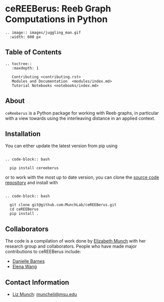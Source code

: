 # ceREEBerus: Reeb Graph Computations in Python

```{eval-rst}
.. image:: images/juggling_man.gif
  :width: 600 px
```

## Table of Contents

```{eval-rst}
.. toctree::
   :maxdepth: 1
   
   Contributing <contributing.rst>
   Modules and Documentation  <modules/index.md>
   Tutorial Notebooks <notebooks/index.md>
```

## About

`ceReeberus` is a Python package for working with Reeb graphs, in particular with a view towards using the interleaving distance in an applied context.

## Installation

You can either update the latest version from pip using

```{eval-rst}

.. code-block:: bash

  pip install cereeberus

```

or to work with the most up to date version, you can clone the [source code repository](https://github.com/MunchLab/ceREEBerus) and install with

```{eval-rst}

.. code-block:: bash

  git clone git@github.com:MunchLab/ceREEBerus.git
  cd ceREEBerus
  pip install .

```

## Collaborators

The code is a compilation of work done by [Elizabeth Munch](http://www.elizabethmunch.com) with her research group and collaborators. People who have made major contributions to ceREEBerus include:

- [Danielle Barnes](https://github.com/barnesd8)
- [Elena Wang](https://https://elenaxwang.com)

## Contact Information

- [Liz Munch](http://www.elizabethmunch.com): [muncheli@msu.edu](mailto:muncheli@msu.edu)
